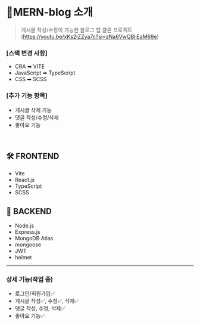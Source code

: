 # 📝MERN-blog 소개

> 게시글 작성/수정이 가능한 블로그 앱 클론 프로젝트<br/>
> (https://youtu.be/xKs2IZZya7c?si=zNa6VwQBliEaM69e)<br/>



### [스택 변경 사항]

- CRA ➡ VITE<br/>
- JavaScript ➡ TypeScript<br/>
- CSS ➡ SCSS<br>

### [추가 기능 항목]

- 게시글 삭제 기능
- 댓글 작성/수정/삭제
- 좋아요 기능

<br>

## 🛠 FRONTEND

- Vite
- React.js
- TypeScript
- SCSS

## 📡 BACKEND

- Node.js
- Express.js
- MongoDB Atlas
- mongoose
- JWT
- helmet

---

### 상세 기능(작업 중)

- 로그인/회원가입✅
- 게시글 작성✅, 수정✅, 삭제✅
- 댓글 작성, 수정, 삭제✅
- 좋아요 기능✅
